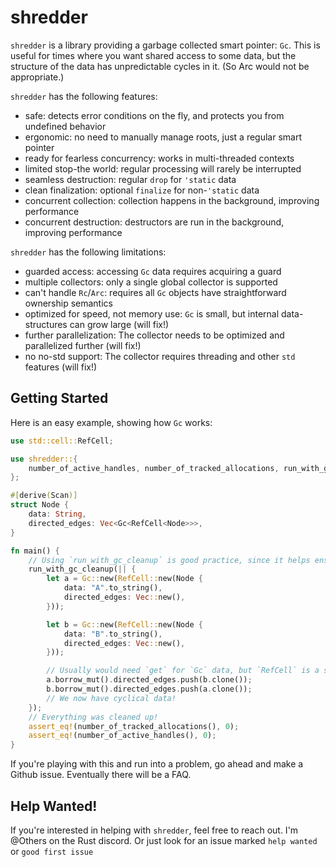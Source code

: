  shredder
 ========
`shredder` is a library providing a garbage collected smart pointer: `Gc`.
This is useful for times where you want shared access to some data, but the structure
of the data has unpredictable cycles in it. (So Arc would not be appropriate.)

`shredder` has the following features:
- safe: detects error conditions on the fly, and protects you from undefined behavior
- ergonomic: no need to manually manage roots, just a regular smart pointer
- ready for fearless concurrency: works in multi-threaded contexts
- limited stop-the world: regular processing will rarely be interrupted
- seamless destruction: regular `drop` for `'static` data
- clean finalization: optional `finalize` for non-`'static` data
- concurrent collection: collection happens in the background, improving performance
- concurrent destruction: destructors are run in the background, improving performance

`shredder` has the following limitations:
- guarded access: accessing `Gc` data requires acquiring a guard
- multiple collectors: only a single global collector is supported
- can't handle `Rc`/`Arc`: requires all `Gc` objects have straightforward ownership semantics
- optimized for speed, not memory use: `Gc` is small, but internal data-structures can grow large (will fix!)
- further parallelization: The collector needs to be optimized and parallelized further (will fix!)
- no no-std support: The collector requires threading and other `std` features (will fix!)

Getting Started
---------------
Here is an easy example, showing how `Gc` works:
```rust
use std::cell::RefCell;

use shredder::{
    number_of_active_handles, number_of_tracked_allocations, run_with_gc_cleanup, Gc, Scan,
};

#[derive(Scan)]
struct Node {
    data: String,
    directed_edges: Vec<Gc<RefCell<Node>>>,
}

fn main() {
    // Using `run_with_gc_cleanup` is good practice, since it helps ensure destructors are run
    run_with_gc_cleanup(|| {
        let a = Gc::new(RefCell::new(Node {
            data: "A".to_string(),
            directed_edges: Vec::new(),
        }));

        let b = Gc::new(RefCell::new(Node {
            data: "B".to_string(),
            directed_edges: Vec::new(),
        }));

        // Usually would need `get` for `Gc` data, but `RefCell` is a special case
        a.borrow_mut().directed_edges.push(b.clone());
        b.borrow_mut().directed_edges.push(a.clone());
        // We now have cyclical data!
    });
    // Everything was cleaned up!
    assert_eq!(number_of_tracked_allocations(), 0);
    assert_eq!(number_of_active_handles(), 0);
}
```

If you're playing with this and run into a problem, go ahead and make a Github issue. Eventually there will be a FAQ.

Help Wanted!
------------
If you're interested in helping with `shredder`, feel free to reach out.
I'm @Others on the Rust discord. Or just look for an issue marked `help wanted
` or `good first issue`
